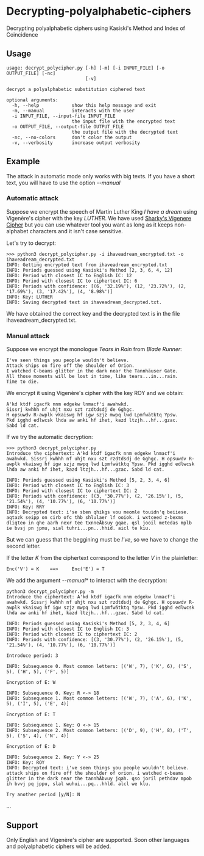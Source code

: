 # Decrypting-polyalphabetic-ciphers

Decrypting polyalphabetic ciphers using Kasiski's Method and Index of Coincidence

## Usage

    usage: decrypt_polycipher.py [-h] [-m] [-i INPUT_FILE] [-o OUTPUT_FILE] [-nc]
                                 [-v]

    decrypt a polyalphabetic substitution ciphered text

    optional arguments:
      -h, --help            show this help message and exit
      -m, --manual          interacts with the user
      -i INPUT_FILE, --input-file INPUT_FILE
                            the input file with the encrypted text
      -o OUTPUT_FILE, --output-file OUTPUT_FILE
                            the output file with the decrypted text
      -nc, --no-colors      don't color the output
      -v, --verbosity       increase output verbosity

## Example

The attack in automatic mode only works with big texts.
If you have a short text, you will have to use the option *--manual*

### Automatic attack

Suppose we encrypt the speech of Martin Luther King *I have a dream*
using Vigenère's cipher with the key *LUTHER*.
We have used [Sharky's Vigenere Cipher](http://sharkysoft.com/vigenere/)
but you can use whatever tool you want as long as it keeps
non-alphabet characters and it isn't case sensitive.

Let's try to decrypt:

    >>> python3 decrypt_polycipher.py -i ihaveadream_encrypted.txt -o ihaveadream_decrypted.txt
    INFO: Getting encrypted text from ihaveadream_encrypted.txt
    INFO: Periods guessed using Kasiski's Method [2, 3, 6, 4, 12]
    INFO: Period with closest IC to English IC: 12
    INFO: Period with closest IC to ciphertext IC: 6
    INFO: Periods with confidence: [(6, '32.19%'), (12, '23.72%'), (2, '17.69%'), (3, '17.42%'), (4, '8.98%')]
    INFO: Key: LUTHER
    INFO: Saving decrypted text in ihaveadream_decrypted.txt.

We have obtained the correct key and the decrypted text is in the file ihaveadream_decrypted.txt.

### Manual attack

Suppose we encrypt the monologue *Tears in Rain* from *Blade Runner*:

    I've seen things you people wouldn't believe.
    Attack ships on fire off the shoulder of Orion.
    I watched C-beams glitter in the dark near the Tannhäuser Gate.
    All those moments will be lost in time, like tears...in...rain.
    Time to die.

We encrypt it using Vigenère's cipher with the key ROY and we obtain:

    A'kd ktdf igacfk nnm edgekw lnmacf'i awahwkd.
    Sissrj kwhhh nf uhjt nxu szt rzdtdsdj de Gghgc.
    H opsuwdv R-awplk vkaiswg hf igw szjz mwpq lwd Lpmfwätktq Ypsw.
    Pkd igghd edlwcsk lhda aw anki hf ihet, kazd ltzjh...hf...gzac.
    Sabd ld cat.

If we try the automatic decryption:

    >>> python3 decrypt_polycipher.py
    Introduce the ciphertext: A'kd ktdf igacfk nnm edgekw lnmacf'i awahwkd. Sissrj kwhhh nf uhjt nxu szt rzdtdsdj de Gghgc. H opsuwdv R-awplk vkaiswg hf igw szjz mwpq lwd Lpmfwätktq Ypsw. Pkd igghd edlwcsk lhda aw anki hf ihet, kazd ltzjh...hf...gzac. Sabd ld cat.

    INFO: Periods guessed using Kasiski's Method [5, 2, 3, 4, 6]
    INFO: Period with closest IC to English IC: 3
    INFO: Period with closest IC to ciphertext IC: 2
    INFO: Periods with confidence: [(3, '30.77%'), (2, '26.15%'), (5, '21.54%'), (4, '10.77%'), (6, '10.77%')]
    INFO: Key: RRY
    INFO: Decrypted text: i'se sben qhikgs vou meomle touidn'q beiiese. aqtazk seipp on cirb ofc thb shlulaer lf ooiok. i wxtceed z-bexms dliqteo in qhe aarh nexr tee txnneÄbsuy gqae. qsl jooil metedas mplb ie bvsj pn jpmu, sial tuhri...pn...hhid. aicl te kiu.

But we can guess that the beggining must be *I've*, so we have to change the second letter.

If the letter *K* from the ciphertext correspond to the letter *V* in the plainletter:

    Enc('V') = K    ==>     Enc('E') = T

We add the argument *--manual** to interact with the decryption:

    python3 decrypt_polycipher.py -m
    Introduce the ciphertext: A'kd ktdf igacfk nnm edgekw lnmacf'i awahwkd. Sissrj kwhhh nf uhjt nxu szt rzdtdsdj de Gghgc. H opsuwdv R-awplk vkaiswg hf igw szjz mwpq lwd Lpmfwätktq Ypsw. Pkd igghd edlwcsk lhda aw anki hf ihet, kazd ltzjh...hf...gzac. Sabd ld cat.

    INFO: Periods guessed using Kasiski's Method [5, 2, 3, 4, 6]
    INFO: Period with closest IC to English IC: 3
    INFO: Period with closest IC to ciphertext IC: 2
    INFO: Periods with confidence: [(3, '30.77%'), (2, '26.15%'), (5, '21.54%'), (4, '10.77%'), (6, '10.77%')]

    Introduce period: 3

    INFO: Subsequence 0. Most common letters: [('W', 7), ('K', 6), ('S', 5), ('H', 5), ('F', 5)]

    Encryption of E: W

    INFO: Subsequence 0. Key: R <-> 18
    INFO: Subsequence 1. Most common letters: [('W', 7), ('A', 6), ('K', 5), ('I', 5), ('E', 4)]

    Encryption of E: T

    INFO: Subsequence 1. Key: O <-> 15
    INFO: Subsequence 2. Most common letters: [('D', 9), ('H', 8), ('T', 5), ('S', 4), ('N', 4)]

    Encryption of E: D

    INFO: Subsequence 2. Key: Y <-> 25
    INFO: Key: ROY
    INFO: Decrypted text: i've seen things you people wouldn't believe. attack ships on fire off the shoulder of orion. i watched c-beams glitter in the dark near the tannhÄbvuy jqah. qso joril pethdav mpob ih bvvj pq jppu, slal wuhui...pq...hhld. alcl we klu.

    Try another period [y/N]: N



...

## Support

Only English and Vigenère's cipher are supported.
Soon other languages and polyalphabetic ciphers will be added.
